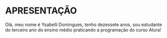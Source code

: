 # APRESENTAÇÃO
Olá, meu nome é Ysabelli Domingues, tenho dezessete anos, sou estudante do terceiro ano do ensino médio praticando a programação do curso Alura!
